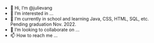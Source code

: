 - 👋 Hi, I’m @julievang
- 👀 I’m interested in ...
- 🌱 I’m currently in school and learning Java, CSS, HTML, SQL, etc. Pending graduation Nov. 2022.
- 💞️ I’m looking to collaborate on ...
- 📫 How to reach me ...

<!---
julievang/julievang is a ✨ special ✨ repository because its `README.md` (this file) appears on your GitHub profile.
You can click the Preview link to take a look at your changes.
--->
